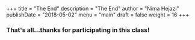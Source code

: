 +++
title = "The End"
description = "The End"
author = "Nima Hejazi"
publishDate = "2018-05-02"
menu = "main"
draft = false
weight = 16
+++

### That's all...thanks for participating in this class!


